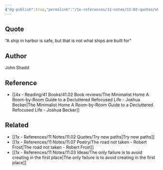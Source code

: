 ```yaml
---
{"dg-publish":true,"permalink":"/1x-references/11-notes/11-02-quotes/ship-not-made-to-stay-in-harbour/","title":"Ship not made to stay in harbour","created":"2022-11-11T07:56:22.000+03:00","updated":"2024-02-14T20:18:39.519+03:00"}
---
```



## Quote
“A ship in harbor is safe, but that is not what ships are built for"

## Author
John Shedd

## Reference
- [[4x - Reading/41 Books/41.02 Book reviews/The Minimalist Home A Room-by-Room Guide to a Decluttered Refocused Life - Joshua Becker\|The Minimalist Home A Room-by-Room Guide to a Decluttered Refocused Life - Joshua Becker]]

## Related
- [[1x - References/11 Notes/11.02 Quotes/Try new paths\|Try new paths]]
- [[1x - References/11 Notes/11.07 Poetry/The road not taken - Robert Frost\|The road not taken - Robert Frost]]
- [[1x - References/11 Notes/11.03 Ideas/The only failure is to avoid creating in the first place\|The only failure is to avoid creating in the first place]]